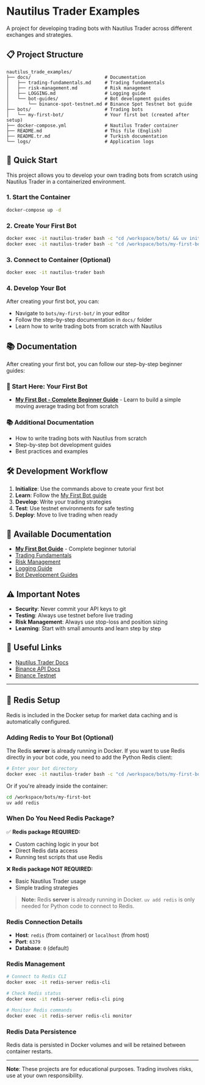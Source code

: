 # Nautilus Trader Examples

A project for developing trading bots with Nautilus Trader across different exchanges and strategies.

## 📋 Project Structure

```
nautilus_trade_examples/
├── docs/                           # Documentation
│   ├── trading-fundamentals.md     # Trading fundamentals
│   ├── risk-management.md          # Risk management
│   ├── LOGGING.md                  # Logging guide
│   └── bot-guides/                 # Bot development guides
│       └── binance-spot-testnet.md # Binance Spot Testnet bot guide
├── bots/                           # Trading bots
│   └── my-first-bot/               # Your first bot (created after setup)
├── docker-compose.yml              # Nautilus Trader container
├── README.md                       # This file (English)
├── README.tr.md                    # Turkish documentation
└── logs/                           # Application logs
```

## 🚀 Quick Start

This project allows you to develop your own trading bots from scratch using Nautilus Trader in a containerized environment.

### 1. Start the Container
```bash
docker-compose up -d
```

### 2. Create Your First Bot
```bash
docker exec -it nautilus-trader bash -c "cd /workspace/bots/ && uv init my-first-bot"
docker exec -it nautilus-trader bash -c "cd /workspace/bots/my-first-bot && uv add nautilus_trader"
```

### 3. Connect to Container (Optional)
```bash
docker exec -it nautilus-trader bash
```

### 4. Develop Your Bot
After creating your first bot, you can:
- Navigate to `bots/my-first-bot/` in your editor
- Follow the step-by-step documentation in `docs/` folder
- Learn how to write trading bots from scratch with Nautilus

## 📚 Documentation

After creating your first bot, you can follow our step-by-step beginner guides:

### 🎯 Start Here: Your First Bot
- **[My First Bot - Complete Beginner Guide](docs/bot-guides/my-first-bot.md)** - Learn to build a simple moving average trading bot from scratch

### 📚 Additional Documentation
- How to write trading bots with Nautilus from scratch
- Step-by-step bot development guides  
- Best practices and examples

## 🛠️ Development Workflow

1. **Initialize**: Use the commands above to create your first bot
2. **Learn**: Follow the [My First Bot guide](docs/bot-guides/my-first-bot.md)
3. **Develop**: Write your trading strategies
4. **Test**: Use testnet environments for safe testing
5. **Deploy**: Move to live trading when ready

## 📝 Available Documentation

- **[My First Bot Guide](docs/bot-guides/my-first-bot.md)** - Complete beginner tutorial
- [Trading Fundamentals](docs/trading-fundamentals.md)
- [Risk Management](docs/risk-management.md)
- [Logging Guide](docs/LOGGING.md)
- [Bot Development Guides](docs/bot-guides/)

## ⚠️ Important Notes

- **Security**: Never commit your API keys to git
- **Testing**: Always use testnet before live trading
- **Risk Management**: Always use stop-loss and position sizing
- **Learning**: Start with small amounts and learn step by step

## 🔗 Useful Links

- [Nautilus Trader Docs](https://nautilustrader.io/)
- [Binance API Docs](https://developers.binance.com/)
- [Binance Testnet](https://testnet.binance.vision/)

---

## 🔧 Redis Setup

Redis is included in the Docker setup for market data caching and is automatically configured.

### Adding Redis to Your Bot (Optional)

The Redis **server** is already running in Docker. If you want to use Redis directly in your bot code, you need to add the Python Redis client:

```bash
# Enter your bot directory
docker exec -it nautilus-trader bash -c "cd /workspace/bots/my-first-bot && uv add redis"
```

Or if you're already inside the container:
```bash
cd /workspace/bots/my-first-bot
uv add redis
```

### When Do You Need Redis Package?

✅ **Redis package REQUIRED:**
- Custom caching logic in your bot
- Direct Redis data access
- Running test scripts that use Redis

❌ **Redis package NOT REQUIRED:**
- Basic Nautilus Trader usage
- Simple trading strategies

> **Note:** Redis **server** is already running in Docker. `uv add redis` is only needed for Python code to connect to Redis.

### Redis Connection Details
- **Host**: `redis` (from container) or `localhost` (from host)
- **Port**: `6379`
- **Database**: `0` (default)

### Redis Management
```bash
# Connect to Redis CLI
docker exec -it redis-server redis-cli

# Check Redis status
docker exec -it redis-server redis-cli ping

# Monitor Redis commands
docker exec -it redis-server redis-cli monitor
```

### Redis Data Persistence
Redis data is persisted in Docker volumes and will be retained between container restarts.

---
**Note**: These projects are for educational purposes. Trading involves risks, use at your own responsibility.
